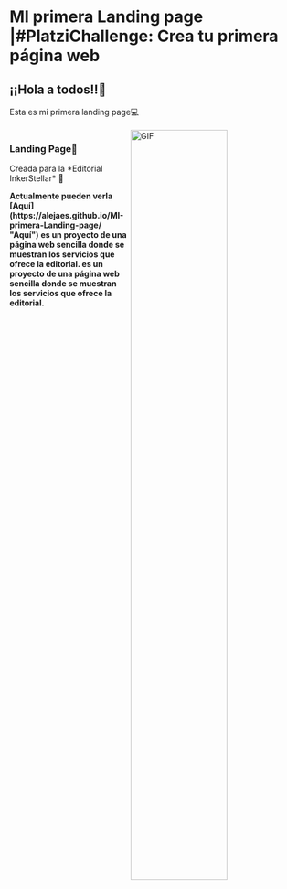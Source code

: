 # MI primera Landing page |#PlatziChallenge: Crea tu primera página web 
<h2>¡¡Hola a todos!!👋</h2>
Esta es mi primera landing page💻<br><br>
    <img align="right" width="58%"   alt="GIF" src="https://jpwebs.net/wp-content/uploads/2021/01/dd7a20_9cfcd774bcf04eec8023109cb431a7be_mv2.gif" />

<h3>Landing Page👩</h3> 
<p>Creada para la *Editorial InkerStellar* 🚀</p>
<b><b>Actualmente pueden verla [Aquí](https://alejaes.github.io/MI-primera-Landing-page/ "Aquí")</b> es un proyecto de una página web sencilla donde se muestran los servicios que ofrece la editorial. es un proyecto de una página web sencilla donde se muestran los servicios que ofrece la editorial.
